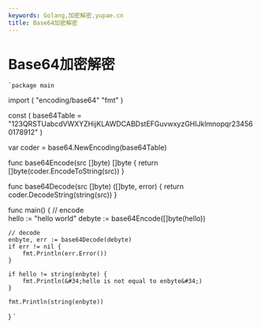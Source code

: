 ```yaml
---
keywords: Golang,加密解密,yupae.cn
title: Base64加密解密
---
```


# Base64加密解密      

    `package main

import (
    &#34;encoding/base64&#34;
    &#34;fmt&#34;
)

const (
    base64Table = &#34;123QRSTUabcdVWXYZHijKLAWDCABDstEFGuvwxyzGHIJklmnopqr234560178912&#34;
)

var coder = base64.NewEncoding(base64Table)

func base64Encode(src []byte) []byte {
    return []byte(coder.EncodeToString(src))
}

func base64Decode(src []byte) ([]byte, error) {
    return coder.DecodeString(string(src))
}

func main() {
    // encode   
    hello := &#34;hello world&#34;
    debyte := base64Encode([]byte(hello))

    // decode   
    enbyte, err := base64Decode(debyte)
    if err != nil {
        fmt.Println(err.Error())
    }

    if hello != string(enbyte) {
        fmt.Println(&#34;hello is not equal to enbyte&#34;)
    }

    fmt.Println(string(enbyte))
}
`

    